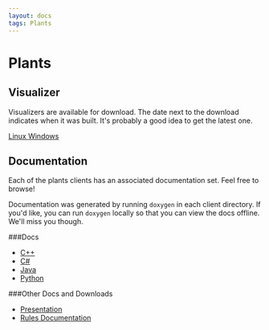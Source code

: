 ```yaml
---
layout: docs
tags: Plants
---
```


Plants
======

Visualizer
----------

Visualizers are available for download. The date next to the download
indicates when it was built. It's probably a good idea to get the
latest one.

<a href="https://s3.amazonaws.com/siggame-mmai14-visualizers/plants-linux.zip" class="btn btn-info">
Linux <i class="fa fa-linux"></i>
</a>
<a href="https://s3.amazonaws.com/siggame-mmai14-visualizers/plants-win32.zip" class="btn btn-warning">
Windows <i class="fa fa-windows"></i>
</a>


Documentation
-------------

Each of the plants clients has an associated documentation set. Feel free to browse!


Documentation was generated by running ``doxygen`` in each client
directory. If you'd like, you can run ``doxygen`` locally so that you
can view the docs offline. We'll miss you though.


###Docs

* [C++](/plants/doxygen/cpp)
* [C#](/plants/doxygen/csharp)
* [Java](/plants/doxygen/java)
* [Python](/plants/doxygen/python)

###Other Docs and Downloads

* [Presentation](https://docs.google.com/presentation/d/18h1yBODcpoNLL6EIf1rMC86uqeLsmf06Y55I_I6MW6w/pub?start=false&loop=false&delayms=3000)
* [Rules Documentation](https://docs.google.com/document/d/1DCSJ7FUmhzmzHN24CBBxux0y_OT1wynANPLEBXypYWg/pub)
